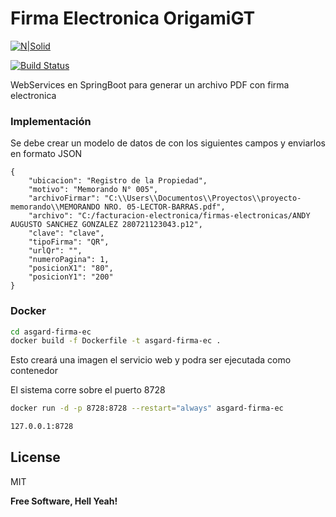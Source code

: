 # Firma Electronica OrigamiGT

[![N|Solid](https://img1.wsimg.com/isteam/ip/21b6d1c7-6f40-4d47-9dc3-151234d95e78/logo/451e45c9-9909-495e-97b2-d712b9ac5d7b.png/:/rs=w:1023,cg:true,m/rs=h:108px/ll)](https://img1.wsimg.com/isteam/ip/21b6d1c7-6f40-4d47-9dc3-151234d95e78/logo/451e45c9-9909-495e-97b2-d712b9ac5d7b.png/:/rs=w:1023,cg:true,m/rs=h:108px/ll)

[![Build Status](https://travis-ci.org/joemccann/dillinger.svg?branch=master)](https://travis-ci.org/joemccann/dillinger)

WebServices en SpringBoot para generar un archivo PDF con firma electronica


### Implementación

Se debe crear un modelo de datos de con los siguientes campos y enviarlos en formato JSON

``` 
{
    "ubicacion": "Registro de la Propiedad",
    "motivo": "Memorando N° 005",
    "archivoFirmar": "C:\\Users\\Documentos\\Proyectos\\proyecto-memorando\\MEMORANDO NRO. 05-LECTOR-BARRAS.pdf",
    "archivo": "C:/facturacion-electronica/firmas-electronicas/ANDY AUGUSTO SANCHEZ GONZALEZ 280721123043.p12",
    "clave": "clave",
    "tipoFirma": "QR",
    "urlQr": "",
    "numeroPagina": 1,
    "posicionX1": "80",
    "posicionY1": "200"
}
```

### Docker


```sh
cd asgard-firma-ec
docker build -f Dockerfile -t asgard-firma-ec .
```

Esto creará una imagen el servicio web y podra ser ejecutada como contenedor

El sistema corre sobre el puerto 8728 

```sh
docker run -d -p 8728:8728 --restart="always" asgard-firma-ec
```
 
```sh
127.0.0.1:8728
```

License
----

MIT


**Free Software, Hell Yeah!**
